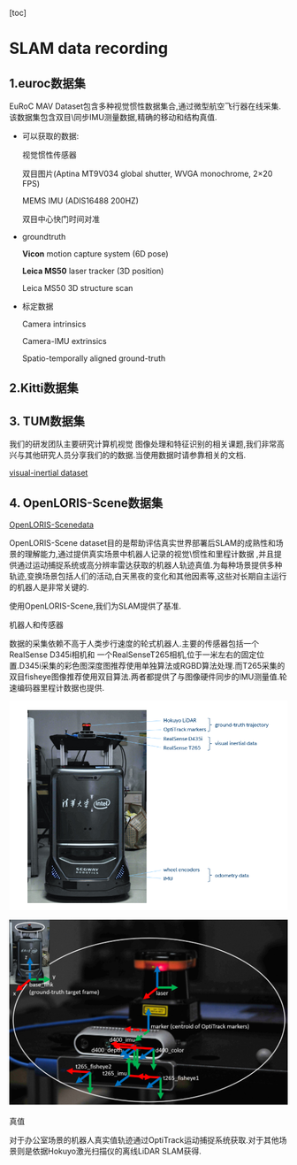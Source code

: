 [toc]

# SLAM data recording

## 1.euroc数据集 

EuRoC MAV Dataset包含多种视觉惯性数据集合,通过微型航空飞行器在线采集.该数据集包含双目\同步IMU测量数据,精确的移动和结构真值.

- 可以获取的数据:

  视觉惯性传感器

  双目图片(Aptina MT9V034 global shutter, WVGA monochrome, 2×20 FPS)

  MEMS IMU (ADIS16488  200HZ)

  双目中心快门时间对准

- groundtruth

  **Vicon** motion capture system (6D pose)

  **Leica MS50** laser tracker (3D position)

  Leica MS50 3D structure scan

- 标定数据

   Camera intrinsics

   Camera-IMU extrinsics

   Spatio-temporally aligned ground-truth

  

## 2.Kitti数据集

## 3. TUM数据集

我们的研发团队主要研究计算机视觉 图像处理和特征识别的相关课题,我们非常高兴与其他研究人员分享我们的的数据.当使用数据时请参靠相关的文档.

[visual-inertial dataset](https://vision.in.tum.de/data/datasets/visual-inertial-dataset)

## 4. OpenLORIS-Scene数据集

[OpenLORIS-Scenedata](https://lifelong-robotic-vision.github.io/dataset/scene.html)

OpenLORIS-Scene dataset目的是帮助评估真实世界部署后SLAM的成熟性和场景的理解能力,通过提供真实场景中机器人记录的视觉\惯性和里程计数据 ,并且提供通过运动捕捉系统或高分辨率雷达获取的机器人轨迹真值.为每种场景提供多种轨迹,变换场景包括人们的活动,白天黑夜的变化和其他因素等,这些对长期自主运行的机器人是非常关键的.

使用OpenLORIS-Scene,我们为SLAM提供了基准.

机器人和传感器

数据的采集依赖不高于人类步行速度的轮式机器人.主要的传感器包括一个 RealSense D345i相机和 一个RealSenseT265相机,位于一米左右的固定位置.D345i采集的彩色图深度图推荐使用单独算法或RGBD算法处理.而T265采集的双目fisheye图像推荐使用双目算法.两者都提供了与图像硬件同步的IMU测量值.轮速编码器里程计数据也提供.

![image-20200812143245594](openLROIS.png)

![robot-frames](robot-frames-coordinate.png)

真值

对于办公室场景的机器人真实值轨迹通过OptiTrack运动捕捉系统获取.对于其他场景则是依据Hokuyo激光扫描仪的离线LiDAR SLAM获得.
